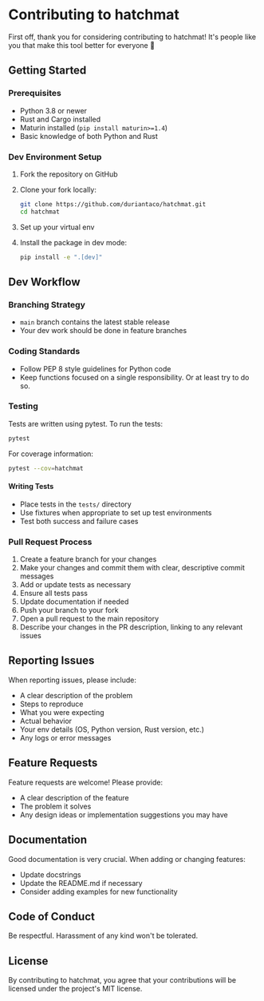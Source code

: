 # Contributing to hatchmat

First off, thank you for considering contributing to hatchmat! It's people like you that make this tool better for everyone :slightly_smiling_face:

## Getting Started

### Prerequisites

- Python 3.8 or newer
- Rust and Cargo installed
- Maturin installed (`pip install maturin>=1.4`)
- Basic knowledge of both Python and Rust

### Dev Environment Setup

1. Fork the repository on GitHub
2. Clone your fork locally:
   ```bash
   git clone https://github.com/duriantaco/hatchmat.git
   cd hatchmat
   ```

3. Set up your virtual env

4. Install the package in dev mode:

   ```bash
   pip install -e ".[dev]"
   ```

## Dev Workflow

### Branching Strategy

- `main` branch contains the latest stable release
- Your dev work should be done in feature branches

### Coding Standards

- Follow PEP 8 style guidelines for Python code
- Keep functions focused on a single responsibility. Or at least try to do so.

### Testing

Tests are written using pytest. To run the tests:

```bash
pytest
```

For coverage information:

```bash
pytest --cov=hatchmat
```

#### Writing Tests

- Place tests in the `tests/` directory
- Use fixtures when appropriate to set up test environments
- Test both success and failure cases

### Pull Request Process

1. Create a feature branch for your changes
2. Make your changes and commit them with clear, descriptive commit messages
3. Add or update tests as necessary
4. Ensure all tests pass
5. Update documentation if needed
6. Push your branch to your fork
7. Open a pull request to the main repository
8. Describe your changes in the PR description, linking to any relevant issues

## Reporting Issues

When reporting issues, please include:

- A clear description of the problem
- Steps to reproduce
- What you were expecting
- Actual behavior
- Your env details (OS, Python version, Rust version, etc.)
- Any logs or error messages

## Feature Requests

Feature requests are welcome! Please provide:

- A clear description of the feature
- The problem it solves
- Any design ideas or implementation suggestions you may have

## Documentation

Good documentation is very crucial. When adding or changing features:

- Update docstrings
- Update the README.md if necessary
- Consider adding examples for new functionality

## Code of Conduct

Be respectful. Harassment of any kind won't be tolerated.

## License

By contributing to hatchmat, you agree that your contributions will be licensed under the project's MIT license.